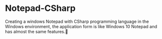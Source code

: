 # Notepad-CSharp
Creating a windows Notepad with CSharp programming language in the Windows environment, the application form is like Windows 10 Notepad and has almost the same features.📄
